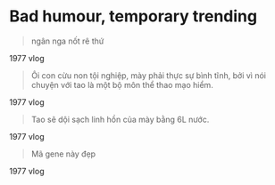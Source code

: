 # Bad humour, temporary trending

> ngân nga nốt rê thứ

1977 vlog

> Ôi con cừu non tội nghiệp, mày phải thực sự bình tĩnh, bởi vì nói chuyện với tao là một bộ môn thể thao mạo hiểm.

1977 vlog

> Tao sẽ dội sạch linh hồn của mày bằng 6L nước.

1977 vlog

> Mã gene này đẹp

1977 vlog
